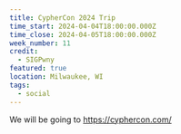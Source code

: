 ```yaml
---
title: CypherCon 2024 Trip
time_start: 2024-04-04T18:00:00.000Z
time_close: 2024-04-05T18:00:00.000Z
week_number: 11
credit:
  - SIGPwny
featured: true
location: Milwaukee, WI
tags:
  - social
---
```

We will be going to <https://cyphercon.com/>
